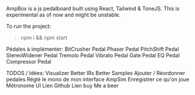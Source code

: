 AmpBox is a js pedalboard built using React, Tailwind & ToneJS. This is experimental as of now and might be unstable.

To run the project:

> npm i && npm start

Pédales à implémenter:
BitCrusher Pedal
Phaser Pedal
PitchShift Pedal
StereoWidener Pedal
Tremolo Pedal
Vibrato Pedal
Gate Pedal
EQ Pedal
Compressor Pedal

TODOS / Idées:
Visualizer
Better IRs
Better Samples
Ajouter / Réordonner pedales
Réglé le mono de mon interface
AmpSim
Enregistrer ce qu'on joue
Métronome
UI
Lien Github
Lien buy Me a beer
